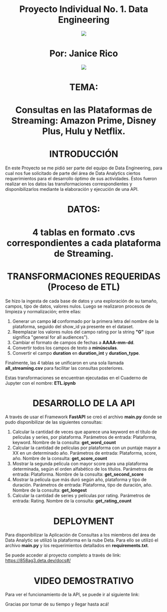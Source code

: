 ## <h1 align=center> Proyecto Individual No. 1. Data Engineering

<p align="center">
<img src=https://user-images.githubusercontent.com/109157476/213493684-d39b7139-403c-4dac-873f-2505d3ec7fd9.png>

# <h1 align=center> Por: Janice Rico

<p align="center">
<img src=https://user-images.githubusercontent.com/109157476/213494110-56c2db2e-7789-4e59-90ea-9b6bf57196df.jpg>
</p>

## <h1 align=center> TEMA:
# <h1 align=center> Consultas en las Plataformas de Streaming: Amazon Prime, Disney Plus, Hulu y Netflix. 

 ## <h1 align=center> INTRODUCCIÓN
 
En este Proyecto se me pidió ser parte del equipo de Data Engineering, para cual nos fue solicitado de parte del área de Data Analytics ciertos requerimientos para el desarrollo óptimo de sus actividades. Éstos fueron realizar en los datos las transformaciones correspondientes y disponibilizarlos mediante la elaboración y ejecución de una API.

# <h1 align=center> DATOS: 
<h1 align=center> 4 tablas en formato .cvs correspondientes a cada plataforma de Streaming.
 
## <h1 align=center> TRANSFORMACIONES REQUERIDAS (Proceso de ETL)
 
Se hizo la ingesta de cada base de datos y una exploración de su tamaño, campos, tipo de datos, valores nulos. Luego se realizaron procesos de limpieza y normalización; entre ellas:
 
1. Generar un campo **id** conformado por la primera letra del nombre de la plataforma, seguido del show_id ya presente en el dataset.
2. Reemplazar los valores nulos del campo rating por la string **"G"** (que significa "general for all audiences").
3. Cambiar el formato de campos de fechas a **AAAA-mm-dd**.
4. Convertir todos los campos de texto a **minúsculas**.
5. Convertir el campo **duration** en **duration_int** y **duration_type**.

Finalmente, las 4 tablas se unificaron en una sola llamada **all_streaming.csv** para facilitar las consultas posteriores.

Estas transformaciones se encuentran ejecutadas en el Cuaderno de Jupyter con el nombre: **ETL.ipynb**
 
## <h1 align=center> DESARROLLO DE LA API

A través de usar el Framework **FastAPI** se creó el archivo **main.py** donde se pudo disponibilizar de las siguientes consultas:

1. Calcular la cantidad de veces que aparece una keyword en el título de películas y series, por plataforma.
   Parámetros de entrada: Plataforma, keyword.
   Nombre de la consulta: **get_word_count**
2. Calcular la cantidad de películas por plataforma con un puntaje mayor a XX en un determinado año.
   Parámetros de entrada: Plataforma, score, año.
   Nombre de la consulta: **get_score_count**
3. Mostrar la segunda película con mayor score para una plataforma determinada, según el orden alfabético de los títulos.
   Parámetros de entrada: Plataforma.
   Nombre de la consulta: **get_second_score**
4. Mostrar la película que más duró según año, plataforma y tipo de duración.
   Parámetros de entrada: Plataforma, tipo de duración, año.
   Nombre de la consulta: **get_longest**
5. Calcular la cantidad de series y películas por rating.
   Parámetros de entrada: Rating.
   Nombre de la consulta: **get_rating_count**

## <h1 align=center> DEPLOYMENT

Para disponibilizar la Aplicación de Consultas a los miembros del área de Data Analytic se utilizó la plataforma en la nube Deta. Para ello se utilizó el archivo **main.py** y los requerimientos detallados en **requirements.txt**.
 
Se puede acceder al proyecto completo a través de link: https://858ag3.deta.dev/docs#/
 
## <h1 align=center> VIDEO DEMOSTRATIVO

Para ver el funcionamiento de la API, se puede ir al siguiente link: 

Gracias por tomar de su tiempo y llegar hasta acá!

